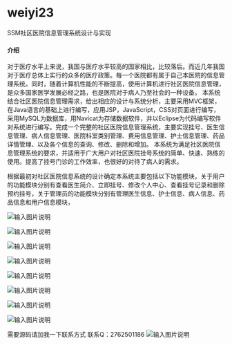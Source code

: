 # weiyi23
SSM社区医院信息管理系统设计与实现
#### 介绍
对于医疗水平上来说，我国与医疗水平较高的国家相比，比较落后。而近几年我国对于医疗总体上实行的众多的医疗政策。每一个医院都有属于自己本医院的信息管理系统。同时，随着计算机性能的不断提高，使用计算机进行社区医院信息管理，是众多国家医学发展必经之路，也是医院对于病人乃至社会的一种设备。
本系统结合社区医院信息管理需求，给出相应的设计与系统分析，主要采用MVC框架，在Java语言的基础上进行编写，应用JSP，JavaScript，CSS对页面进行编写，采用MySQL为数据库，用Navicat为存储数据软件，并以Eclipse为代码编写软件对系统进行编写。完成一个完整的社区医院信息管理系统，主要实现挂号、医生信息管理、病人信息管理、医院科室类别管理、费用信息管理、护士信息管理、药品详情管理、以及各个信息的查询、修改、删除和增加。
本系统为满足社区医院信息管理系统的要求，并适用于广大用户对社区医院挂号系统的简单、快速、熟练的使用。提高了挂号门诊的工作效率，也很好的对待了病人的需求。


根据最初对社区医院信息系统的设计确定本系统主要包括以下功能模块，关于用户的功能模块分别有查看医生简介、立即挂号、修改个人中心、查看挂号记录和删除预约挂号，关于管理员的功能模块分别有管理医生信息、护士信息、病人信息、药品信息和用户信息模块，

![输入图片说明](https://images.gitee.com/uploads/images/2020/1126/232954_9f157bef_4865385.png "屏幕截图.png")

![输入图片说明](https://images.gitee.com/uploads/images/2020/1126/233015_218d3922_4865385.png "屏幕截图.png")

![输入图片说明](https://images.gitee.com/uploads/images/2020/1126/233024_be629bcc_4865385.png "屏幕截图.png")

![输入图片说明](https://images.gitee.com/uploads/images/2020/1126/233033_0f266992_4865385.png "屏幕截图.png")

![输入图片说明](https://images.gitee.com/uploads/images/2020/1126/233045_5d28479a_4865385.png "屏幕截图.png")

![输入图片说明](https://images.gitee.com/uploads/images/2020/1126/233053_0d957678_4865385.png "屏幕截图.png")

![输入图片说明](https://images.gitee.com/uploads/images/2020/1126/233100_0e500c62_4865385.png "屏幕截图.png")

![输入图片说明](https://images.gitee.com/uploads/images/2020/1126/233112_eba3d0c5_4865385.png "屏幕截图.png")

需要源码请加我一下联系方式
联系Q：2762501186
![输入图片说明](https://images.gitee.com/uploads/images/2020/1119/003728_cd598bb9_4865385.jpeg "微信.jpg")
